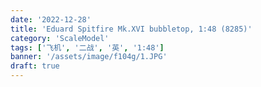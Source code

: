 ```yaml
---
date: '2022-12-28'
title: 'Eduard Spitfire Mk.XVI bubbletop, 1:48 (8285)'
category: 'ScaleModel'
tags: ['飞机', '二战', '英', '1:48']
banner: '/assets/image/f104g/1.JPG'
draft: true
---
```


